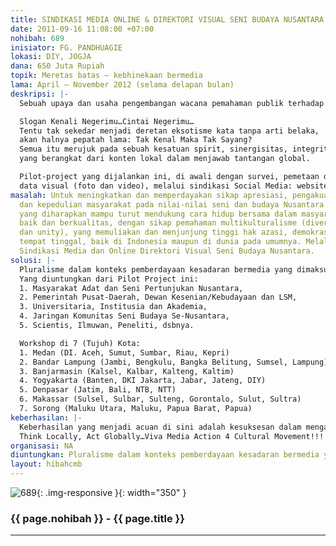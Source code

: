 ```yaml
---
title: SINDIKASI MEDIA ONLINE & DIREKTORI VISUAL SENI BUDAYA NUSANTARA
date: 2011-09-16 11:08:00 +07:00
nohibah: 689
inisiator: FG. PANDHUAGIE
lokasi: DIY, JOGJA
dana: 650 Juta Rupiah
topik: Meretas batas – kebhinekaan bermedia
lama: April – November 2012 (selama delapan bulan)
deskripsi: |-
  Sebuah upaya dan usaha pengembangan wacana pemahaman publik terhadap kemajemukan (baca: pluralisme) kebudayaan Nusantara melalui aplikasi publikasi seni budaya yang kontekstual dengan sistem kehidupan masyarakat, yang pada gilirannya akan menumbuhkan pengakuan, penghormatan, rasa-kepemilikan, dan kepedulian masyarakat pada keberagaman nilai-nilai seni dan budaya di Nusantara.

  Slogan Kenali Negerimu…Cintai Negerimu…
  Tentu tak sekedar menjadi deretan eksotisme kata tanpa arti belaka,
  akan halnya pepatah lama: Tak Kenal Maka Tak Sayang?
  Semua itu merujuk pada sebuah kesatuan spirit, sinergisitas, integritas dalam kemitraan yang harmonis meramu berbagai strategi kreatif, aksi, pembela,
  yang berangkat dari konten lokal dalam menjawab tantangan global.

  Pilot-project yang dijalankan ini, di awali dengan survei, pemetaan dan diskusi, serta workshop dokumentasi (foto dan video), dan workshop jurnalisme seni dan media online, yang nantinya dapat segera memulai pendataan, pengarsipan, dan mempublikasikan semua informasi (teks) dan
  data visual (foto dan video), melalui sindikasi Social Media: website, blog, twitter, facebook, dsbnya, yang berasal dari potensi kekayaan keanekaragaman seni budaya yang ada di Indonesia dalam format Sindikasi Media Online dan Direktori Visual Seni Budaya Nusantara.
masalah: Untuk meningkatkan dan memperdayakan sikap apresiasi, pengakuan, penghormatan,
  dan kepedulian masyarakat pada nilai-nilai seni dan budaya Nusantara yang beraneka-ragam,
  yang diharapkan mampu turut mendukung cara hidup bersama dalam masyarakat yang lebih
  baik dan berkualitas, dengan sikap pemahaman multikulturalisme (diversity, egality
  dan unity), yang memuliakan dan menjunjung tinggi hak azasi, demokrasi dan lingkungan
  tempat tinggal, baik di Indonesia maupun di dunia pada umumnya. Melalui keberadaan
  Sindikasi Media dan Online Direktori Visual Seni Budaya Nusantara.
solusi: |-
  Pluralisme dalam konteks pemberdayaan kesadaran bermedia yang dimaksud di atas, dapat kita atasi dengan jalan menyelenggarakan Survey, Mapping, Discuss, Workshop: Dokumentasi Foto dan Video, Workshop Jurnalisme Seni dan Media Online, serta mempublikasikan semua informasi (teks) dan data visual (foto dan video), dengan membangun Sindikasi Media Online dan Direktori Visual Seni Budaya Nusantara baru, yang murah, efisien dan efektif melalui jaringan Social Media (website, blog, twitter, facebook, dsbnya), yang berasal dari potensi kekayaan keanekaragaman seni budaya yang ada di Nusantara.
  Yang diuntungkan dari Pilot Project ini:
  1. Masyarakat Adat dan Seni Pertunjukan Nusantara,
  2. Pemerintah Pusat-Daerah, Dewan Kesenian/Kebudayaan dan LSM,
  3. Universitaria, Institusia dan Akademia,
  4. Jaringan Komunitas Seni Budaya Se-Nusantara,
  5. Scientis, Ilmuwan, Peneliti, dsbnya.

  Workshop di 7 (Tujuh) Kota:
  1. Medan (DI. Aceh, Sumut, Sumbar, Riau, Kepri)
  2. Bandar Lampung (Jambi, Bengkulu, Bangka Belitung, Sumsel, Lampung)
  3. Banjarmasin (Kalsel, Kalbar, Kalteng, Kaltim)
  4. Yogyakarta (Banten, DKI Jakarta, Jabar, Jateng, DIY)
  5. Denpasar (Jatim, Bali, NTB, NTT)
  6. Makassar (Sulsel, Sulbar, Sulteng, Gorontalo, Sulut, Sultra)
  7. Sorong (Maluku Utara, Maluku, Papua Barat, Papua)
keberhasilan: |-
  Keberhasilan yang menjadi acuan di sini adalah kesuksesan dalam mengatasi setiap kendala teknis dan non-teknis dari setiap kota atau wilayah yang menjadi target atau sampling dari pilot-project ini. Serta yang paling penting adalah dapat mengajak peran serta masyarakat seni, adat atau budaya agar sadar dan mulai bertindak dan berpartisipasi aktif, menghargai dan mengapresiasi setiap potensi kekayaan keanekaragaman seni dan budaya yang dimilikinya untuk kemudian secara arif dan bijak, bersama-sama membangun gerakan kolektif Sindikasi Media Online dan Direktori Visual Seni Budaya Nusantara di tanah air.
  Think Locally, Act Globally…Viva Media Action 4 Cultural Movement!!!
organisasi: NA
diuntungkan: Pluralisme dalam konteks pemberdayaan kesadaran bermedia yang dimaksud di atas, dapat kita atasi dengan jalan menyelenggarakan Survey, Mapping, Discuss, Workshop: Dokumentasi Foto dan Video, Workshop Jurnalisme Seni dan Media Online, serta mempublikasikan semua informasi (teks) dan data visual (foto dan video), dengan membangun satu kemasan Sindikasi Media Online dan Direktori Visual Seni Budaya Nusantara baru, yang murah, efisien dan efektif melalui jaringan Social Media (website, blog, twitter, facebook, dsbnya), yang berasal dari potensi kekayaan keanekaragaman seni budaya yang ada di Nusantara.
layout: hibahcmb
---
```


![689](/static/img/hibahcmb/689.png){: .img-responsive }{: width="350" }

### {{ page.nohibah }} - {{ page.title }}

---
